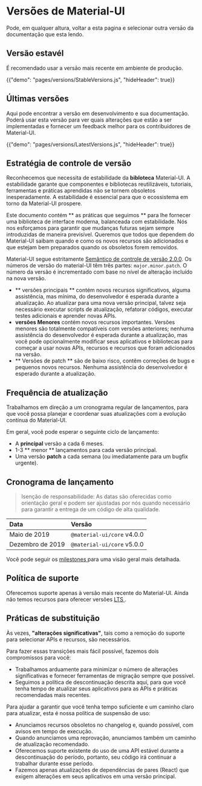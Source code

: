 # Versões de Material-UI

<p class="description">Pode, em qualquer altura, voltar a esta pagina e selecionar outra versāo da documentaçāo que esta lendo.</p>

## Versão estavél

É recomendado usar a versāo mais recente em ambiente de produção.

{{"demo": "pages/versions/StableVersions.js", "hideHeader": true}}

## Últimas versões

Aqui pode encontrar a versão em desenvolvimento e sua documentação. Poderá usar esta versão para ver quais alterações que estão a ser implementadas e fornecer um feedback melhor para os contribuidores de Material-UI.

{{"demo": "pages/versions/LatestVersions.js", "hideHeader": true}}

## Estratégia de controle de versão

Reconhecemos que necessita de estabilidade da **bibloteca** Material-UI. A estabilidade garante que componentes e bibliotecas reutilizáveis, tutoriais, ferramentas e práticas aprendidas não se tornem obsoletos inesperadamente. A estabilidade é essencial para que o ecossistema em torno da Material-UI prospere.

Este documento contém ** as práticas que seguimos ** para lhe fornecer uma biblioteca de interface moderna, balanceada com estabilidade. Nós nos esforçamos para garantir que mudanças futuras sejam sempre introduzidas de maneira previsível. Queremos que todos que dependem do Material-UI saibam quando e como os novos recursos são adicionados e que estejam bem preparados quando os obsoletos forem removidos.

Material-UI segue estritamente [Semântico de controle de versão 2.0.0](https://semver.org/). Os números de versão do material-UI têm três partes: ` major.minor.patch `. O número da versão é incrementado com base no nível de alteração incluído na nova versão.

- ** versões principais ** contém novos recursos significativos, alguma assistência, mas mínima, do desenvolvedor é esperada durante a atualização. Ao atualizar para uma nova versão principal, talvez seja necessário executar scripts de atualização, refatorar códigos, executar testes adicionais e aprender novas APIs.
- **versões Menores** contém novos recursos importantes. Versões menores são totalmente compatíveis com versões anteriores; nenhuma assistência do desenvolvedor é esperada durante a atualização, mas você pode opcionalmente modificar seus aplicativos e bibliotecas para começar a usar novas APIs, recursos e recursos que foram adicionados na versão.
- ** Versões de patch ** são de baixo risco, contêm correções de bugs e pequenos novos recursos. Nenhuma assistência do desenvolvedor é esperado durante a atualização.

## Frequência de atualização

Trabalhamos em direção a um cronograma regular de lançamentos, para que você possa planejar e coordenar suas atualizações com a evolução contínua do Material-UI.

Em geral, você pode esperar o seguinte ciclo de lançamento:

- A **principal** versão a cada 6 meses.
- 1-3 ** menor ** lançamentos para cada versão principal.
- Uma versão **patch** a cada semana (ou imediatamente para um bugfix urgente).

## Cronograma de lançamento

> Isenção de responsabilidade: As datas são oferecidas como orientação geral e podem ser ajustadas por nós quando necessário para garantir a entrega de um código de alta qualidade.

| Data             | Versão                     |
|:---------------- |:-------------------------- |
| Maio de 2019     | `@material-ui/core` v4.0.0 |
| Dezembro de 2019 | `@material-ui/core` v5.0.0 |

Você pode seguir os [ milestones ](https://github.com/mui-org/material-ui/milestones) para uma visão geral mais detalhada.

## Política de suporte

Oferecemos suporte apenas à versão mais recente do Material-UI. Ainda não temos recursos para oferecer versões [ LTS ](https://en.wikipedia.org/wiki/Long-term_support).

## Práticas de substituição

Às vezes, **"alterações significativas"**, tais como a remoção do suporte para selecionar APIs e recursos, são necessários.

Para fazer essas transições mais fácil possível, fazemos dois compromissos para você:

- Trabalhamos arduamente para minimizar o número de alterações significativas e fornecer ferramentas de migração sempre que possível.
- Seguimos a política de descontinuação descrita aqui, para que você tenha tempo de atualizar seus aplicativos para as APIs e práticas recomendadas mais recentes.

Para ajudar a garantir que você tenha tempo suficiente e um caminho claro para atualizar, esta é nossa política de suspensão de uso:

- Anunciamos recursos obsoletos no changelog e, quando possível, com avisos em tempo de execução.
- Quando anunciamos uma reprovação, anunciamos também um caminho de atualização recomendado.
- Oferecemos suporte existente do uso de uma API estável durante a descontinuação do período, portanto, seu código irá continuar a trabalhar durante esse período.
- Fazemos apenas atualizações de dependências de pares (React) que exigem alterações em seus aplicativos em uma versão principal.